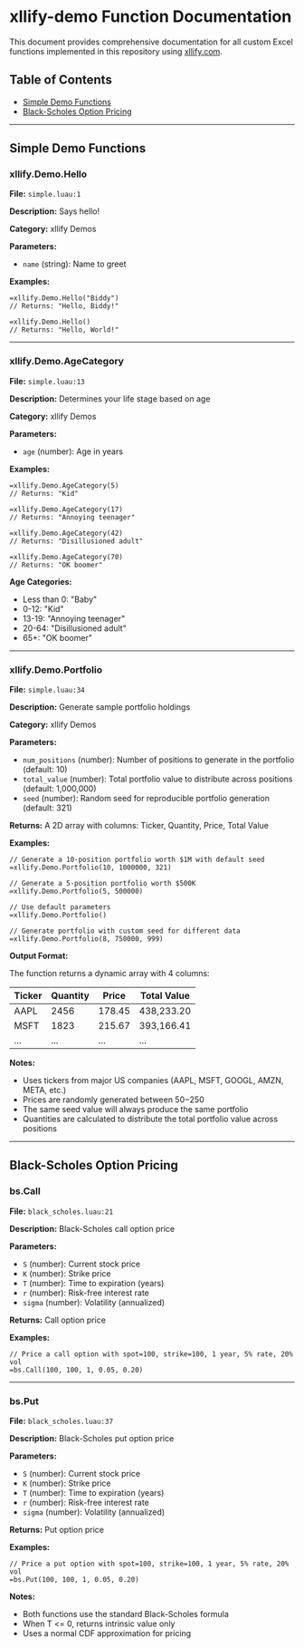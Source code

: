 # xllify-demo Function Documentation

This document provides comprehensive documentation for all custom Excel functions implemented in this repository using [xllify.com](https://xllify.com).

## Table of Contents

- [Simple Demo Functions](#simple-demo-functions)
- [Black-Scholes Option Pricing](#black-scholes-option-pricing)

---

## Simple Demo Functions

### xllify.Demo.Hello

**File:** `simple.luau:1`

**Description:** Says hello!

**Category:** xllify Demos

**Parameters:**

- `name` (string): Name to greet

**Examples:**

```excel
=xllify.Demo.Hello("Biddy")
// Returns: "Hello, Biddy!"

=xllify.Demo.Hello()
// Returns: "Hello, World!"
```

---

### xllify.Demo.AgeCategory

**File:** `simple.luau:13`

**Description:** Determines your life stage based on age

**Category:** xllify Demos

**Parameters:**

- `age` (number): Age in years

**Examples:**

```excel
=xllify.Demo.AgeCategory(5)
// Returns: "Kid"

=xllify.Demo.AgeCategory(17)
// Returns: "Annoying teenager"

=xllify.Demo.AgeCategory(42)
// Returns: "Disillusioned adult"

=xllify.Demo.AgeCategory(70)
// Returns: "OK boomer"
```

**Age Categories:**

- Less than 0: "Baby"
- 0-12: "Kid"
- 13-19: "Annoying teenager"
- 20-64: "Disillusioned adult"
- 65+: "OK boomer"

---

### xllify.Demo.Portfolio

**File:** `simple.luau:34`

**Description:** Generate sample portfolio holdings

**Category:** xllify Demos

**Parameters:**

- `num_positions` (number): Number of positions to generate in the portfolio (default: 10)
- `total_value` (number): Total portfolio value to distribute across positions (default: 1,000,000)
- `seed` (number): Random seed for reproducible portfolio generation (default: 321)

**Returns:** A 2D array with columns: Ticker, Quantity, Price, Total Value

**Examples:**

```excel
// Generate a 10-position portfolio worth $1M with default seed
=xllify.Demo.Portfolio(10, 1000000, 321)

// Generate a 5-position portfolio worth $500K
=xllify.Demo.Portfolio(5, 500000)

// Use default parameters
=xllify.Demo.Portfolio()

// Generate portfolio with custom seed for different data
=xllify.Demo.Portfolio(8, 750000, 999)
```

**Output Format:**

The function returns a dynamic array with 4 columns:

| Ticker | Quantity | Price  | Total Value |
| ------ | -------- | ------ | ----------- |
| AAPL   | 2456     | 178.45 | 438,233.20  |
| MSFT   | 1823     | 215.67 | 393,166.41  |
| ...    | ...      | ...    | ...         |

**Notes:**

- Uses tickers from major US companies (AAPL, MSFT, GOOGL, AMZN, META, etc.)
- Prices are randomly generated between $50-$250
- The same seed value will always produce the same portfolio
- Quantities are calculated to distribute the total portfolio value across positions

---

## Black-Scholes Option Pricing

### bs.Call

**File:** `black_scholes.luau:21`

**Description:** Black-Scholes call option price

**Parameters:**

- `S` (number): Current stock price
- `K` (number): Strike price
- `T` (number): Time to expiration (years)
- `r` (number): Risk-free interest rate
- `sigma` (number): Volatility (annualized)

**Returns:** Call option price

**Examples:**

```excel
// Price a call option with spot=100, strike=100, 1 year, 5% rate, 20% vol
=bs.Call(100, 100, 1, 0.05, 0.20)
```

---

### bs.Put

**File:** `black_scholes.luau:37`

**Description:** Black-Scholes put option price

**Parameters:**

- `S` (number): Current stock price
- `K` (number): Strike price
- `T` (number): Time to expiration (years)
- `r` (number): Risk-free interest rate
- `sigma` (number): Volatility (annualized)

**Returns:** Put option price

**Examples:**

```excel
// Price a put option with spot=100, strike=100, 1 year, 5% rate, 20% vol
=bs.Put(100, 100, 1, 0.05, 0.20)
```

**Notes:**

- Both functions use the standard Black-Scholes formula
- When T <= 0, returns intrinsic value only
- Uses a normal CDF approximation for pricing
